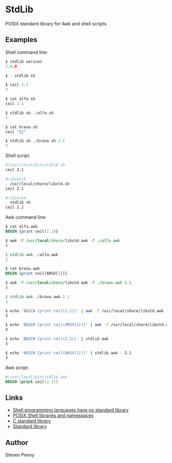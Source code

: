 StdLib
======
POSIX standard library for Awk and shell scripts

Examples
---------------------
Shell command line:

~~~c
$ stdlib version
1.0.0

$ . stdlib sh

$ ceil 2.1
3
~~~

~~~c
$ cat alfa.sh
ceil 2.1

$ stdlib sh ./alfa.sh
3

$ cat bravo.sh
ceil "$1"

$ stdlib sh ./bravo.sh 2.1
3
~~~

Shell script:

~~~sh
#!/usr/local/bin/stdlib sh
ceil 2.1
~~~

~~~sh
#!/bin/sh
. /usr/local/share/libstd.sh
ceil 2.1
~~~

~~~sh
#!/bin/sh
. stdlib sh
ceil 2.1
~~~

Awk command line:

~~~pl
$ cat alfa.awk
BEGIN {print ceil(2.1)}

$ awk -f /usr/local/share/libstd.awk -f ./alfa.awk
3

$ stdlib awk ./alfa.awk
3

$ cat bravo.awk
BEGIN {print ceil(ARGV[1])}

$ awk -f /usr/local/share/libstd.awk -f ./bravo.awk 2.1
3

$ stdlib awk ./bravo.awk 2.1
3
~~~

~~~sh
$ echo 'BEGIN {print ceil(2.1)}' | awk -f /usr/local/share/libstd.awk -f -
3

$ echo 'BEGIN {print ceil(ARGV[1])}' | awk -f /usr/local/share/libstd.awk -f - 2.1
3

$ echo 'BEGIN {print ceil(2.1)}' | stdlib awk -
3

$ echo 'BEGIN {print ceil(ARGV[1])}' | stdlib awk - 2.1
3
~~~

Awk script:

~~~awk
#!/usr/local/bin/stdlib awk
BEGIN {print ceil(2.1)}
~~~

Links
-----
- [Shell programming languages have no standard library][xr]
- [POSIX Shell libraries and namespaces][wh]
- [C standard library][ya]
- [Standard library][zu]

Author
------------
Steven Penny

[wh]:http://hyperpolyglot.org/shell#libraries-namespaces
[xr]:http://unix.stackexchange.com/q/297792#297805
[ya]:http://wikipedia.org/wiki/C_standard_library
[zu]:http://wikipedia.org/wiki/Standard_library
